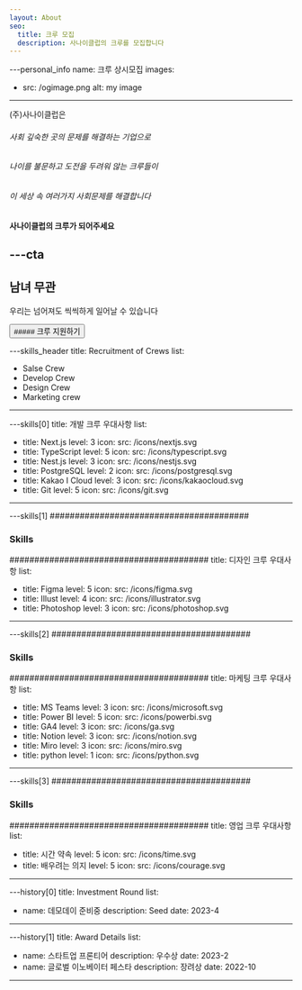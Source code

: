 ```yaml
---
layout: About
seo:
  title: 크루 모집
  description: 사나이클럽의 크루를 모집합니다
---
```




---personal_info
name: 크루 상시모집
images:
  - src: /ogimage.png
    alt: my image
---

(주)사나이클럽은

###### <span>사</span>회 깊숙한 곳의 문제를 해결하는 기업으로

###### <span>나</span>이를 불문하고 도전을 두려워 않는 크루들이

###### <span>이</span> 세상 속 여러가지 사회문제를 해결합니다

#### 사나이클럽의 <span>크루</span>가 되어주세요

---cta
---
## 남녀 무관

우리는 넘어져도 씩씩하게 일어날 수 있습니다

<Button href="/contact">
  ##### 크루 지원하기
</Button>



---skills_header
title: Recruitment of Crews
list:
  - Salse Crew
  - Develop Crew
  - Design Crew
  - Marketing crew
---



---skills[0]
title: 개발 크루 우대사항
list:
  - title: Next.js
    level: 3
    icon:
      src: /icons/nextjs.svg
  - title: TypeScript
    level: 5
    icon:
      src: /icons/typescript.svg
  - title: Nest.js
    level: 3
    icon:
      src: /icons/nestjs.svg
  - title: PostgreSQL
    level: 2
    icon:
      src: /icons/postgresql.svg
  - title: Kakao I Cloud
    level: 3
    icon:
      src: /icons/kakaocloud.svg
  - title: Git
    level: 5
    icon:
      src: /icons/git.svg
---



---skills[1]
########################################
### Skills
########################################
title: 디자인 크루 우대사항
list:
  - title: Figma
    level: 5
    icon:
      src: /icons/figma.svg
  - title: Illust
    level: 4
    icon:
      src: /icons/illustrator.svg
  - title: Photoshop
    level: 3
    icon:
      src: /icons/photoshop.svg
---



---skills[2]
########################################
### Skills
########################################
title: 마케팅 크루 우대사항
list:
  - title: MS Teams
    level: 3
    icon:
      src: /icons/microsoft.svg
  - title: Power BI
    level: 5
    icon:
      src: /icons/powerbi.svg
  - title: GA4
    level: 3
    icon:
      src: /icons/ga.svg
  - title: Notion
    level: 3
    icon:
      src: /icons/notion.svg
  - title: Miro
    level: 3
    icon:
      src: /icons/miro.svg
  - title: python
    level: 1
    icon:
      src: /icons/python.svg
---



---skills[3]
########################################
### Skills
########################################
title: 영업 크루 우대사항
list:
  - title: 시간 약속
    level: 5
    icon:
      src: /icons/time.svg
  - title: 배우려는 의지
    level: 5
    icon:
      src: /icons/courage.svg
---



---history[0]
title: Investment Round
list:
  - name: 데모데이 준비중
    description: Seed
    date: 2023-4
---



---history[1]
title: Award Details
list:
  - name: 스타트업 프론티어
    description: 우수상
    date: 2023-2
  - name: 글로벌 이노베이터 페스타
    description: 장려상
    date: 2022-10
---